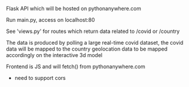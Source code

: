 Flask API which will be hosted on pythonanywhere.com

Run main.py, access on localhost:80

See 'views.py' for routes which return data related to /covid or /country

The data is produced by polling a large real-time covid dataset, the covid data will be mapped to the country geolocation data to be mapped accordingly on the interactive 3d model

Frontend is JS and will fetch() from pythonanywhere.com
 - need to support cors